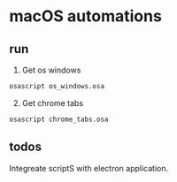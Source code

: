# macOS automations

## run

1. Get os windows

```bash
osascript os_windows.osa
```

2. Get chrome tabs

```bash
osascript chrome_tabs.osa
```

## todos

Integreate scriptS with electron application.